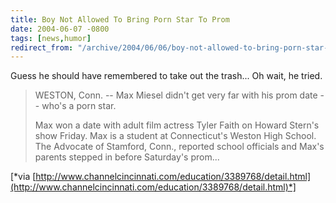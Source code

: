 ```yaml
---
title: Boy Not Allowed To Bring Porn Star To Prom
date: 2004-06-07 -0800
tags: [news,humor]
redirect_from: "/archive/2004/06/06/boy-not-allowed-to-bring-porn-star-to-prom.aspx/"
---
```


Guess he should have remembered to take out the trash... Oh wait, he
tried.

> WESTON, Conn. -- Max Miesel didn't get very far with his prom date --
> who's a porn star. 
>  
>  Max won a date with adult film actress Tyler Faith on Howard Stern's
> show Friday. Max is a student at Connecticut's Weston High School. The
> Advocate of Stamford, Conn., reported school officials and Max's
> parents stepped in before Saturday's prom...

[*via
[http://www.channelcincinnati.com/education/3389768/detail.html](http://www.channelcincinnati.com/education/3389768/detail.html)*]

